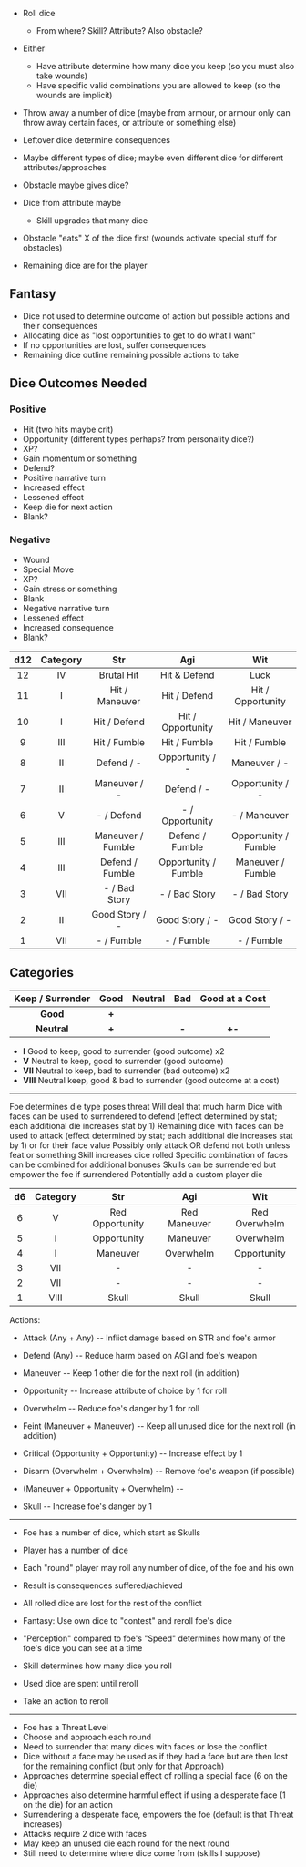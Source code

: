 
- Roll dice
	- From where? Skill? Attribute? Also obstacle?
- Either
	- Have attribute determine how many dice you keep (so you must also take wounds)
	- Have specific valid combinations you are allowed to keep (so the wounds are implicit)
- Throw away a number of dice (maybe from armour, or armour only can throw away certain faces, or attribute or something else)
- Leftover dice determine consequences
- Maybe different types of dice; maybe even different dice for different attributes/approaches



- Obstacle maybe gives dice?
- Dice from attribute maybe
	- Skill upgrades that many dice
- Obstacle "eats" X of the dice first (wounds activate special stuff for obstacles)
- Remaining dice are for the player

## Fantasy

- Dice not used to determine outcome of action but possible actions and their consequences
- Allocating dice as "lost opportunities to get to do what I want"
- If no opportunities are lost, suffer consequences
- Remaining dice outline remaining possible actions to take

## Dice Outcomes Needed

### Positive

- Hit (two hits maybe crit)
- Opportunity (different types perhaps? from personality dice?)
- XP?
- Gain momentum or something
- Defend?
- Positive narrative turn
- Increased effect
- Lessened effect
- Keep die for next action
- Blank?

### Negative

- Wound
- Special Move
- XP?
- Gain stress or something
- Blank
- Negative narrative turn
- Lessened effect
- Increased consequence
- Blank?


| d12 | Category | Str | Agi | Wit |
|:-:|:-:|:-:|:-:|:-:|
| 12 | IV | Brutal Hit | Hit & Defend | Luck |
| 11 | I | Hit / Maneuver | Hit / Defend | Hit / Opportunity |
| 10 | I | Hit / Defend | Hit / Opportunity | Hit / Maneuver |
| 9 | III | Hit / Fumble | Hit / Fumble | Hit / Fumble |
| 8 | II | Defend / - | Opportunity / - | Maneuver / - |
| 7 | II | Maneuver / - | Defend / - | Opportunity / - |
| 6 | V | - / Defend | - / Opportunity | - / Maneuver |
| 5 | III | Maneuver / Fumble | Defend / Fumble | Opportunity / Fumble |
| 4 | III | Defend / Fumble | Opportunity / Fumble | Maneuver / Fumble |
| 3 | VII | - / Bad Story | - / Bad Story | - / Bad Story |
| 2 | II | Good Story / - | Good Story / - | Good Story / - |
| 1 | VII | - / Fumble | - / Fumble | - / Fumble |

## Categories

| Keep / Surrender | Good | Neutral | Bad | Good at a Cost |
|:-:|:-:|:-:|:-:|:-:|
| **Good** | **+** |  |  | |
| **Neutral** | **+** |  | **-** | **+-** |

- **I** Good to keep, good to surrender (good outcome) x2
- **V** Neutral to keep, good to surrender (good outcome) 
- **VII** Neutral to keep, bad to surrender (bad outcome) x2
- **VIII** Neutral keep, good & bad to surrender (good outcome at a cost)


---


Foe determines die type poses threat
Will deal that much harm
Dice with faces can be used to surrendered to defend (effect determined by stat; each additional die increases stat by 1)
Remaining dice with faces can be used to attack (effect determined by stat; each additional die increases stat by 1) or for their face value
Possibly only attack OR defend not both unless feat or something
Skill increases dice rolled
Specific combination of faces can be combined for additional bonuses
Skulls can be surrendered but empower the foe if surrendered
Potentially add a custom player die

| d6 | Category | Str | Agi | Wit |
|:-:|:-:|:-:|:-:|:-:|
| 6 | V | Red Opportunity | Red Maneuver | Red Overwhelm |
| 5 | I | Opportunity | Maneuver | Overwhelm |
| 4 | I | Maneuver | Overwhelm | Opportunity |
| 3 | VII | - | - | - |
| 2 | VII | - | - | - |
| 1 | VIII | Skull | Skull | Skull |

Actions:
- Attack (Any + Any) -- Inflict damage based on STR and foe's armor
- Defend (Any) -- Reduce harm based on AGI and foe's weapon
- Maneuver -- Keep 1 other die for the next roll (in addition)
- Opportunity -- Increase attribute of choice by 1 for roll
- Overwhelm -- Reduce foe's danger by 1 for roll
- Feint (Maneuver + Maneuver) -- Keep all unused dice for the next roll (in addition)
- Critical (Opportunity + Opportunity) -- Increase effect by 1
- Disarm (Overwhelm + Overwhelm) -- Remove foe's weapon (if possible)
-  (Maneuver + Opportunity + Overwhelm) -- 

- Skull -- Increase foe's danger by 1


---


- Foe has a number of dice, which start as Skulls
- Player has a number of dice
- Each "round" player may roll any number of dice, of the foe and his own
- Result is consequences suffered/achieved
- All rolled dice are lost for the rest of the conflict
- Fantasy: Use own dice to "contest" and reroll foe's dice

- "Perception" compared to foe's "Speed" determines how many of the foe's dice you can see at a time
- Skill determines how many dice you roll
- Used dice are spent until reroll
- Take an action to reroll


---


- Foe has a Threat Level
- Choose and approach each round
- Need to surrender that many dices with faces or lose the conflict
- Dice without a face may be used as if they had a face but are then lost for the remaining conflict (but only for that Approach)
- Approaches determine special effect of rolling a special face (6 on the die)
- Approaches also determine harmful effect if using a desperate face (1 on the die) for an action
- Surrendering a desperate face, empowers the foe (default is that Threat increases)
- Attacks require 2 dice with faces
- May keep an unused die each round for the next round
- Still need to determine where dice come from (skills I suppose)